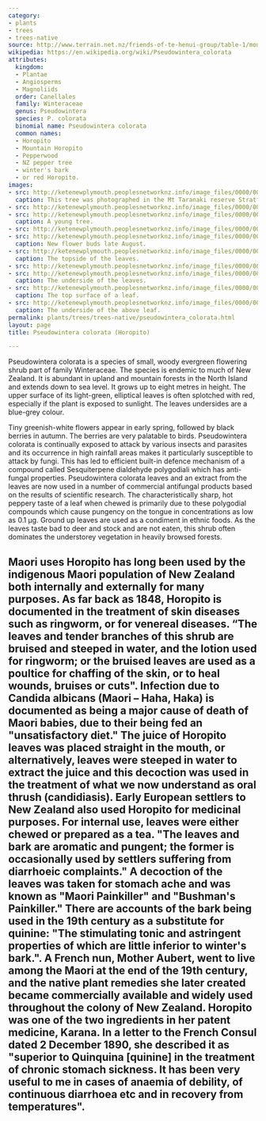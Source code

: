 ```yaml
---
category:
- plants
- trees
- trees-native
source: http://www.terrain.net.nz/friends-of-te-henui-group/table-1/mountain-horopito-pseudowintera-colorata.html
wikipedia: https://en.wikipedia.org/wiki/Pseudowintera_colorata
attributes:
  kingdom:
  - Plantae
  - Angiosperms
  - Magnoliids
  order: Canellales
  family: Winteraceae
  genus: Pseudowintera
  species: P. colorata
  binomial name: Pseudowintera colorata
  common names:
  - Horopito
  - Mountain Horopito
  - Pepperwood
  - NZ pepper tree
  - winter's bark
  - or red Horopito.
images:
- src: http://ketenewplymouth.peoplesnetworknz.info/image_files/0000/0001/6514/Mountain_Horopito__Pseudowintera_colorata.JPG
  caption: This tree was photographed in the Mt Taranaki reserve Stratford side.
- src: http://ketenewplymouth.peoplesnetworknz.info/image_files/0000/0000/4243/Pseudowintera_colorata__Horopito_-1.JPG
- src: http://ketenewplymouth.peoplesnetworknz.info/image_files/0000/0005/7304/Pseudowintera_colorata-010.JPG
  caption: A young tree.
- src: http://ketenewplymouth.peoplesnetworknz.info/image_files/0000/0001/6504/Mountain_Horopito__Pseudowintera__colorata-1.JPG
- src: http://ketenewplymouth.peoplesnetworknz.info/image_files/0000/0009/2903/Pseudowintera_colorata_flower_buds-003.JPG
  caption: New flower buds late August.
- src: http://ketenewplymouth.peoplesnetworknz.info/image_files/0000/0005/7309/Pseudowintera_colorata-012.JPG
  caption: The topside of the leaves.
- src: http://ketenewplymouth.peoplesnetworknz.info/image_files/0000/0001/6509/Mountain_Horopito__Pseudowintera_colorata-2.JPG
- src: http://ketenewplymouth.peoplesnetworknz.info/image_files/0000/0005/7299/Pseudowintera_colorata-007.JPG
  caption: The underside of the leaves.
- src: http://ketenewplymouth.peoplesnetworknz.info/image_files/0000/0009/2908/Pseudowintera_colorata_flower_buds-005.JPG
  caption: The top surface of a leaf.
- src: http://ketenewplymouth.peoplesnetworknz.info/image_files/0000/0009/2913/Pseudowintera_colorata_flower_buds-006.JPG
  caption: The underside of the above leaf.
permalink: plants/trees/trees-native/pseudowintera_colorata.html
layout: page
title: Pseudowintera colorata (Horopito)

---
```

Pseudowintera colorata is a species of small, woody evergreen flowering shrub part of family Winteraceae. The species is endemic to much of New Zealand. It is abundant in upland and mountain forests in the North Island and extends down to sea level. It grows up to eight metres in height. The upper surface of its light-green, elliptical leaves is often splotched with red, especially if the plant is exposed to sunlight. The leaves undersides are a blue-grey colour. 

Tiny greenish-white flowers appear in early spring, followed by black berries in autumn. The berries are very palatable to birds.
Pseudowintera colorata is continually exposed to attack by various insects and parasites and its occurrence in high rainfall areas makes it particularly susceptible to attack by fungi. This has led to efficient built-in defence mechanism of a compound called Sesquiterpene dialdehyde polygodiali which has anti-fungal properties. Pseudowintera colorata leaves and an extract from the leaves are now used in a number of commercial antifungal products based on the results of scientific research. 
The characteristically sharp, hot peppery taste of a leaf when chewed is primarily due to these polygodial compounds which cause pungency on the tongue in concentrations as low as 0.1 µg. Ground up leaves are used as a condiment in ethnic foods. As the leaves taste bad to deer and stock and are not eaten, this shrub often dominates the understorey vegetation in heavily browsed forests.
## Maori uses Horopito has long been used by the indigenous Maori population of New Zealand both internally and externally for many purposes. As far back as 1848, Horopito is documented in the treatment of skin diseases such as ringworm, or for venereal diseases. “The leaves and tender branches of this shrub are bruised and steeped in water, and the lotion used for ringworm; or the bruised leaves are used as a poultice for chaffing of the skin, or to heal wounds, bruises or cuts". Infection due to Candida albicans (Maori – Haha, Haka) is documented as being a major cause of death of Maori babies, due to their being fed an "unsatisfactory diet." The juice of Horopito leaves was placed straight in the mouth, or alternatively, leaves were steeped in water to extract the juice and this decoction was used in the treatment of what we now understand as oral thrush (candidiasis). Early European settlers to New Zealand also used Horopito for medicinal purposes. For internal use, leaves were either chewed or prepared as a tea. "The leaves and bark are aromatic and pungent; the former is occasionally used by settlers suffering from diarrhoeic complaints." A decoction of the leaves was taken for stomach ache and was known as "Maori Painkiller" and "Bushman's Painkiller." There are accounts of the bark being used in the 19th century as a substitute for quinine: "The stimulating tonic and astringent properties of which are little inferior to winter's bark.". A French nun, Mother Aubert, went to live among the Maori at the end of the 19th century, and the native plant remedies she later created became commercially available and widely used throughout the colony of New Zealand. Horopito was one of the two ingredients in her patent medicine, Karana. In a letter to the French Consul dated 2 December 1890, she described it as "superior to Quinquina [quinine] in the treatment of chronic stomach sickness. It has been very useful to me in cases of anaemia of debility, of continuous diarrhoea etc and in recovery from temperatures".
